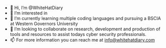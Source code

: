- 👋 Hi, I’m @WhiteHatDiary
- 👀 I’m interested in 
- 🌱 I’m currently learning multiple coding languages and pursuing a BSCIA at Western Governors University
- 💞️ I’m looking to collaborate on research, development and production of tools and resources to assist todays     cyber security professionals.
- 📫 For more information you can reach me at info@whitehatdiary.com

<!---
WhiteHatDiary/WhiteHatDiary is a ✨ special ✨ repository because its `README.md` (this file) appears on your GitHub profile.
You can click the Preview link to take a look at your changes.
--->
